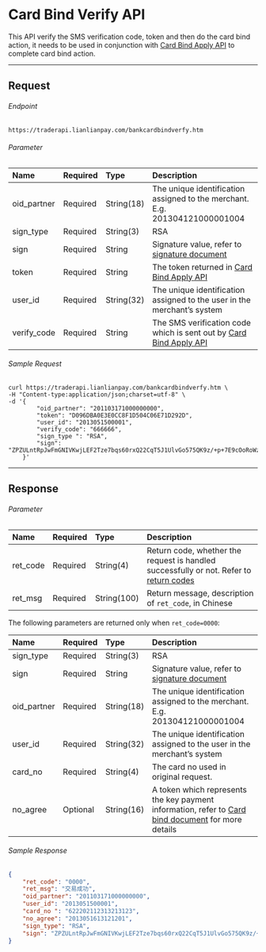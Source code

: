 # Card Bind Verify API

This API verify the SMS verification code, token and then do the card bind action, it needs to be used in conjunction with [Card Bind Apply API](card-bind-apply-api.md) to complete card bind action. 

***

## Request

###### Endpoint

```text
https://traderapi.lianlianpay.com/bankcardbindverfy.htm
```

###### Parameter

|Name|Required|Type|Description|
|:---|:---|:---|:---|
|oid_partner|Required|String(18)|The unique identification assigned to the merchant. E.g. 201304121000001004|
|sign_type|Required|String(3)|RSA |
|sign|Required|String|Signature value, refer to [signature document](signature.md)|
|token|Required|String| The token returned in [Card Bind Apply API](card-bind-apply-api.md)|
|user_id|Required|String(32)|The unique identification assigned to the user in the merchant’s system|
|verify_code|Required|String|The SMS verification code which is sent out by [Card Bind Apply API](card-bind-apply-api.md)|

###### Sample Request

```curl
curl https://traderapi.lianlianpay.com/bankcardbindverfy.htm \
-H "Content-type:application/json;charset=utf-8" \
-d '{
    	"oid_partner": "201103171000000000",
    	"token": "D096DBA0E3E0CC8F1D504C06E71D292D",
    	"user_id": "2013051500001",
    	"verify_code": "666666",
    	"sign_type ": "RSA",
    	"sign": "ZPZULntRpJwFmGNIVKwjLEF2Tze7bqs60rxQ22CqT5J1UlvGo575QK9z/+p+7E9cOoRoWzqR6xHZ6WVv3dloyGKDR0btvrdqPgUAoeaX/YOWzTh00vwcQ+HBtXE+vPTfAqjCTxiiSJEOY7ATCF1q7iP3sfQxhS0nDUug1LP3OLk="
    }'
```

***

## Response

###### Parameter

|Name|Required|Type|Description|
|:---|:---|:---|:---|
|ret_code|Required|String(4)|Return code, whether the request is handled successfully or not. Refer to [return codes](return-codes.md)|
|ret_msg|Required|String(100)|Return message, description of ```ret_code```, in Chinese |

The following parameters are returned only when ```ret_code=0000```:

|Name|Required|Type|Description|
|:---|:---|:---|:---|
|sign_type|Required|String(3)|RSA |
|sign|Required|String|Signature value, refer to [signature document](signature.md)|
|oid_partner|Required|String(18)|The unique identification assigned to the merchant. E.g. 201304121000001004|
|user_id|Required|String(32)|The unique identification assigned to the user in the merchant’s system|
|card_no|Required|String(4)| The card no used in original request. |
|no_agree|Optional|String(16)| A token which represents the key payment information, refer to [Card bind document](card-bind-overview.md) for more details |

###### Sample Response

```json
{
	"ret_code": "0000",
	"ret_msg": "交易成功",
	"oid_partner": "201103171000000000",
	"user_id": "2013051500001",
	"card_no ": "622202112313213123",
	"no_agree": "2013051613121201",
	"sign_type": "RSA",
	"sign": "ZPZULntRpJwFmGNIVKwjLEF2Tze7bqs60rxQ22CqT5J1UlvGo575QK9z/+p+7E9cOoRoWzqR6xHZ6WVv3dloyGKDR0btvrdqPgUAoeaX/YOWzTh00vwcQ+HBtXE+vPTfAqjCTxiiSJEOY7ATCF1q7iP3sfQxhS0nDUug1LP3OLk="
}
```